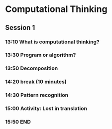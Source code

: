 # Computational Thinking
## Session 1

### 13:10 What is computational thinking?

### 13:30 Program or algorithm?

### 13:50 Decomposition

### 14:20 break (10 minutes)

### 14:30 Pattern recognition

### 15:00 Activity: Lost in translation 

### 15:50 END